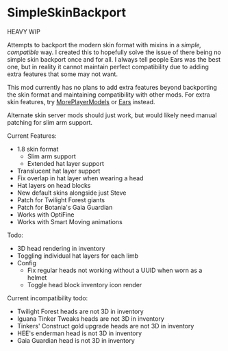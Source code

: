 # SimpleSkinBackport

HEAVY WIP

Attempts to backport the modern skin format with mixins in a *simple, compatible* way. I created this to hopefully solve the issue of there being no simple skin backport once and for all. I always tell people Ears was the best one, but in reality it cannot maintain perfect compatibility due to adding extra features that some may not want.

This mod currently has no plans to add extra features beyond backporting the skin format and maintaining compatibility with other mods. For extra skin features, try [MorePlayerModels](https://www.curseforge.com/minecraft/mc-mods/more-player-models) or [Ears](https://modrinth.com/mod/ears/versions) instead.

Alternate skin server mods should just work, but would likely need manual patching for slim arm support.

Current Features:
- 1.8 skin format
  - Slim arm support
  - Extended hat layer support
- Translucent hat layer support
- Fix overlap in hat layer when wearing a head
- Hat layers on head blocks
- New default skins alongside just Steve
- Patch for Twilight Forest giants
- Patch for Botania's Gaia Guardian
- Works with OptiFine
- Works with Smart Moving animations

Todo:
- 3D head rendering in inventory
- Toggling individual hat layers for each limb
- Config
  - Fix regular heads not working without a UUID when worn as a helmet
  - Toggle head block inventory icon render

Current incompatibility todo:
- Twilight Forest heads are not 3D in inventory
- Iguana Tinker Tweaks heads are not 3D in inventory
- Tinkers' Construct gold upgrade heads are not 3D in inventory
- HEE's enderman head is not 3D in inventory
- Gaia Guardian head is not 3D in inventory
